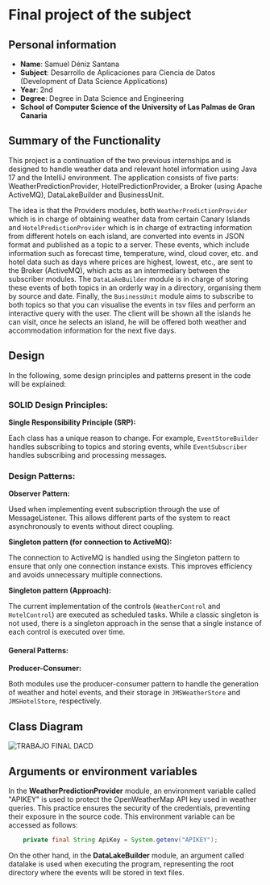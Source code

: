 # Final project of the subject 

## Personal information

- **Name**: Samuel Déniz Santana
- **Subject**: Desarrollo de Aplicaciones para Ciencia de Datos (Development of Data Science Applications)
- **Year**: 2nd
- **Degree**: Degree in Data Science and Engineering
- **School of Computer Science of the University of Las Palmas de Gran Canaria**

## Summary of the Functionality
This project is a continuation of the two previous internships and is designed to handle weather data and relevant hotel information using Java 17 and the IntelliJ environment. The application consists of five parts: WeatherPredictionProvider, HotelPredictionProvider, a Broker (using Apache ActiveMQ), DataLakeBuilder and BusinessUnit.

The idea is that the Providers modules, both `WeatherPredictionProvider` which is in charge of obtaining weather data from certain Canary Islands and `HotelPredictionProvider` which is in charge of extracting information from different hotels on each island, are converted into events in JSON format and published as a topic to a server. These events, which include information such as forecast time, temperature, wind, cloud cover, etc. and hotel data such as days where prices are highest, lowest, etc., are sent to the Broker (ActiveMQ), which acts as an intermediary between the subscriber modules. The `DataLakeBuilder` module is in charge of storing these events of both topics in an orderly way in a directory, organising them by source and date. Finally, the `BusinessUnit` module aims to subscribe to both topics so that you can visualise the events in tsv files and perform an interactive query with the user. The client will be shown all the islands he can visit, once he selects an island, he will be offered both weather and accommodation information for the next five days.

## Design

In the following, some design principles and patterns present in the code will be explained:

### SOLID Design Principles:

**Single Responsibility Principle (SRP):**

Each class has a unique reason to change. For example, `EventStoreBuilder` handles subscribing to topics and storing events, while `EventSubscriber` handles subscribing and processing messages.

### Design Patterns:

**Observer Pattern:**

Used when implementing event subscription through the use of MessageListener. This allows different parts of the system to react asynchronously to events without direct coupling.

**Singleton pattern (for connection to ActiveMQ):**

The connection to ActiveMQ is handled using the Singleton pattern to ensure that only one connection instance exists. This improves efficiency and avoids unnecessary multiple connections.

**Singleton pattern (Approach):**

The current implementation of the controls (`WeatherControl` and `HotelControl`) are executed as scheduled tasks. While a classic singleton is not used, there is a singleton approach in the sense that a single instance of each control is executed over time.

#### General Patterns:
**Producer-Consumer:**

Both modules use the producer-consumer pattern to handle the generation of weather and hotel events, and their storage in `JMSWeatherStore` and `JMSHotelStore`, respectively.

## Class Diagram

![TRABAJO FINAL DACD](https://github.com/samuel13032004/dacdProject/assets/145439211/96565ebb-9233-4e01-ae44-275ac8e2fc70)


## Arguments or environment variables

In the **WeatherPredictionProvider** module, an environment variable called "APIKEY" is used to protect the OpenWeatherMap API key used in weather queries. This practice ensures the security of the credentials, preventing their exposure in the source code. This environment variable can be accessed as follows:
```java
    private final String ApiKey = System.getenv("APIKEY");
```

On the other hand, in the **DataLakeBuilder** module, an argument called datalake is used when executing the program, representing the root directory where the events will be stored in text files.
